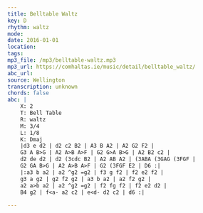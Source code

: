 ```yaml
---
title: Belltable Waltz
key: D
rhythm: waltz
mode: 
date: 2016-01-01
location:
tags:
mp3_file: /mp3/belltable-waltz.mp3
mp3_url: https://comhaltas.ie/music/detail/belltable_waltz/
abc_url: 
source: Wellington
transcription: unknown
chords: false
abc: |
    X: 2
    T: Bell Table
    R: waltz
    M: 3/4
    L: 1/8
    K: Dmaj
    |d3 e d2 | d2 c2 B2 | A3 B A2 | A2 G2 F2 |
    G3 A B>G | A2 A>B A>F | G2 G>A B>G | A2 B2 c2 |
    d2 de d2 | d2 (3cdc B2 | A2 AB A2 | (3ABA (3GAG (3FGF |
    G2 GA B>G | A2 A>B A>F | G2 (3FGF E2 | D6 :|
    |:a3 b a2 | a2 ^g2 =g2 | f3 g f2 | f2 e2 f2 |
    g3 a g2 | g2 f2 g2 | a3 b a2 | a2 f2 g2 |
    a2 a>b a2 | a2 ^g2 =g2 | f2 fg f2 | f2 e2 d2 |
    B4 g2 | f<a- a2 c2 | e<d- d2 c2 | d6 :|
    
---
```


